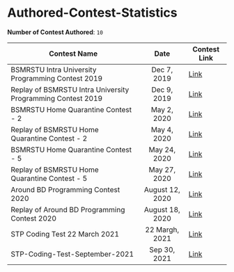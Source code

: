 # Authored-Contest-Statistics

**Number of Contest Authored**: `10`

|Contest Name|Date|Contest Link|
|---|:---:|---|
|BSMRSTU Intra University Programming Contest 2019|Dec 7, 2019|[Link](https://www.toph.co/c/bsmrstu-intra-2019)|
|Replay of BSMRSTU Intra University Programming Contest 2019| Dec 9, 2019|[Link](https://toph.co/c/bsmrstu-intra-2019-r)|
|BSMRSTU Home Quarantine Contest - 2|May 2, 2020|[Link](https://toph.co/c/bsmrstu-home-quarantine-contest-2)|
|Replay of BSMRSTU Home Quarantine Contest - 2|May 4, 2020|[Link](https://toph.co/c/bsmrstu-home-quarantine-contest-2-r)|
|BSMRSTU Home Quarantine Contest - 5|May 24, 2020|[Link](https://toph.co/c/bsmrstu-home-quarantine-contest-5)|
|Replay of BSMRSTU Home Quarantine Contest - 5|May 27, 2020|[Link](https://toph.co/c/bsmrstu-home-quarantine-contest-5-r)|
|Around BD Programming Contest 2020|August 12, 2020|[Link](https://toph.co/c/around-bd-2020)|
|Replay of Around BD Programming Contest 2020|August 18, 2020|[Link](https://toph.co/c/around-bd-2020-r)|
|STP Coding Test 22 March 2021|22 Margh, 2021|[Link](https://toph.co/c/stp-coding-test-18-march-2021)|
|STP-Coding-Test-September-2021|Sep 30, 2021|[Link](https://toph.co/contests/training/pcrahwv)|
